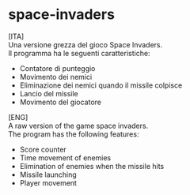 # space-invaders
[ITA]<br>
Una versione grezza del gioco Space Invaders.<br>
Il programma ha le seguenti caratteristiche:
<ul>
  <li>Contatore di punteggio</li>
  <li>Movimento dei nemici</li>
  <li>Eliminazione dei nemici quando il missile colpisce</li>
  <li>Lancio del missile</li>
  <li>Movimento del giocatore</li>
</ul>
[ENG]<br>
A raw version of the game space invaders.
<br>
The program has the following features:
<ul>
  <li>Score counter</li>
  <li>Time movement of enemies</li>
  <li>Elimination of enemies when the missile hits</li>
  <li>Missile launching</li>
  <li>Player movement</li>
</ul>
